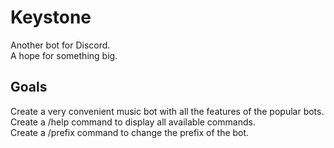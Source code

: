 # Keystone
Another bot for Discord. <br/>
A hope for something big.


## Goals
Create a very convenient music bot with all the features of the popular bots.<br/>
Create a /help command to display all available commands.<br/>
Create a /prefix command to change the prefix of the bot.<br/>
